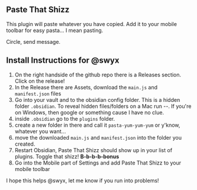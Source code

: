 ## Paste That Shizz

This plugin will paste whatever you have copied. Add it to your mobile toolbar for easy pasta... I mean pasting.

Circle, send message.

## Install Instructions for @swyx

1. On the right handside of the github repo there is a Releases section. Click on the release!
2. In the Release there are Assets, download the `main.js` and `manifest.json` files
3. Go into your vault and to the obsidian config folder. This is a hidden folder `.obsidian`. To reveal hidden files/folders on a Mac run <CMD>-<SHIFT>-<Period>. If you're on Windows, then google or something cause I have no clue.
4. inside `.obsidian` go to the `plugins` folder.
5. create a new folder in there and call it `pasta-yum-yum-yum` or y'know, whatever you want...
6. move the downloaded `main.js` and `manifest.json` into the folder you created.
7. Restart Obsidian, Paste That Shizz should show up in your list of plugins. Toggle that shizz!
**B-b-b-b-bonus**
8. Go into the Mobile part of Settings and add Paste That Shizz to your mobile toolbar

I hope this helps @swyx, let me know if you run into problems!

